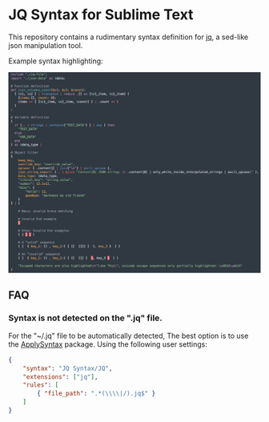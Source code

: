 # JQ Syntax for Sublime Text

This repository contains a rudimentary syntax definition for [jq](https://stedolan.github.io/jq), a sed-like json manipulation tool.

Example syntax highlighting:

![example image](./coloring.png)

## FAQ

### Syntax is not detected on the ".jq" file.
For the "~/.jq" file to be automatically detected, The best option is to use the [ApplySyntax](https://packagecontrol.io/packages/ApplySyntax) package. Using the following user settings:

```json
{
    "syntax": "JQ Syntax/JQ",
    "extensions": ["jq"],
    "rules": [
        { "file_path": ".*(\\\\|/).jq$" }
    ]
}
```
